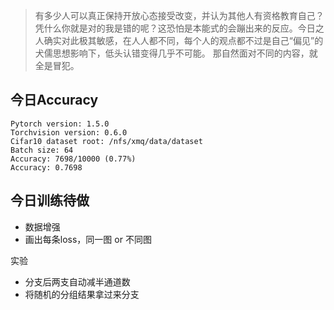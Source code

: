 > 有多少人可以真正保持开放心态接受改变，并认为其他人有资格教育自己？
凭什么你就是对的我是错的呢？这恐怕是本能式的会蹦出来的反应。今日之人确实对此极其敏感，在人人都不同，每个人的观点都不过是自己“偏见”的犬儒思想影响下，低头认错变得几乎不可能。
那自然面对不同的内容，就全是冒犯。

## 今日Accuracy
```language
Pytorch version: 1.5.0
Torchvision version: 0.6.0
Cifar10 dataset root: /nfs/xmq/data/dataset
Batch size: 64
Accuracy: 7698/10000 (0.77%)
Accuracy: 0.7698
```

## 今日训练待做

* 数据增强
* 画出每条loss，同一图 or 不同图

实验
* 分支后两支自动减半通道数
* 将随机的分组结果拿过来分支
